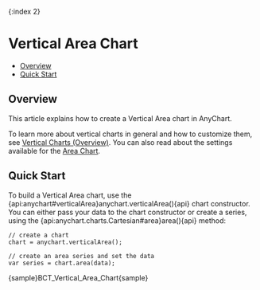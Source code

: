 {:index 2}
# Vertical Area Chart

* [Overview](#overview)
* [Quick Start](#quick_start)

## Overview

This article explains how to create a Vertical Area chart in AnyChart.

To learn more about vertical charts in general and how to customize them, see [Vertical Charts (Overview)](Overview). You can also read about the settings available for the [Area Chart](../Area_Chart).

## Quick Start

To build a Vertical Area chart, use the {api:anychart#verticalArea}anychart.verticalArea(){api} chart constructor. You can either pass your data to the chart constructor or create a series, using the {api:anychart.charts.Cartesian#area}area(){api} method:

```
// create a chart
chart = anychart.verticalArea();

// create an area series and set the data
var series = chart.area(data);
```

{sample}BCT\_Vertical\_Area\_Chart{sample}
